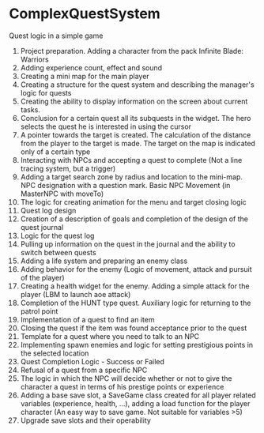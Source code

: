 # ComplexQuestSystem
Quest logic in a simple game

1. Project preparation. Adding a character from the pack Infinite Blade: Warriors
2. Adding experience count, effect and sound
3. Сreating a mini map for the main player
4. Creating a structure for the quest system and describing the manager's logic for quests
5. Сreating the ability to display information on the screen about current tasks.
6. Conclusion for a certain quest all its subquests in the widget. The hero selects the quest he is interested in using the cursor
7. A pointer towards the target is created. The calculation of the distance from the player to the target is made. The target on the map is indicated only of a certain type
8. Interacting with NPCs and accepting a quest to complete (Not a line tracing system, but a trigger)
9. Adding a target search zone by radius and location to the mini-map. NPC designation with a question mark. Basic NPC Movement (in MasterNPC with moveTo)
10. The logic for creating animation for the menu and target closing logic
11. Quest log design
12. Creation of a description of goals and completion of the design of the quest journal
13. Logic for the quest log
14. Pulling up information on the quest in the journal and the ability to switch between quests
15. Adding a life system and preparing an enemy class
16. Adding behavior for the enemy (Logic of movement, attack and pursuit of the player)
17. Creating a health widget for the enemy. Adding a simple attack for the player (LBM to launch aoe attack)
18. Completion of the HUNT type quest. Auxiliary logic for returning to the patrol point
19. Implementation of a quest to find an item
20. Сlosing the quest if the item was found acceptance prior to the quest
21. Template for a quest where you need to talk to an NPC
22. Implementing spawn enemies and logic for setting prestigious points in the selected location
23. Quest Completion Logic - Success or Failed
24. Refusal of a quest from a specific NPC
25. The logic in which the NPC will decide whether or not to give the character a quest in terms of his prestige points or experience
26. Adding a base save slot, a SaveGame class created for all player related variables (experience, health, ...), adding a load function for the player character (An easy way to save game. Not suitable for variables >5)
27. Upgrade save slots and their operability
